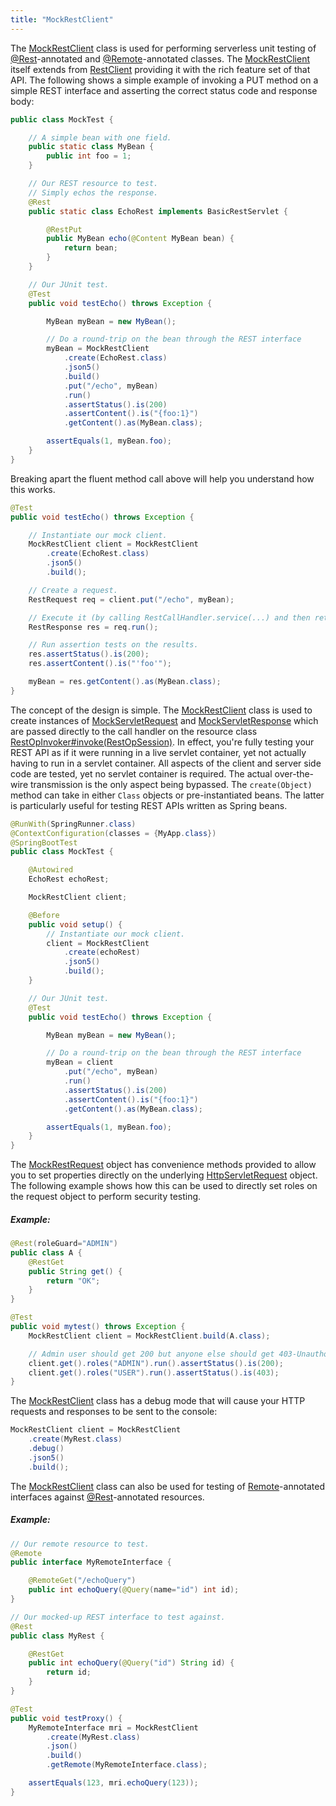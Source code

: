 ```yaml
---
title: "MockRestClient"
---
```


The [MockRestClient](../apidocs/org/apache/juneau/rest/mock/MockRestClient.html) class is used for performing serverless unit testing of [@Rest](../apidocs/org/apache/juneau/rest/annotation/Rest.html)-annotated
and [@Remote](../apidocs/org/apache/juneau/http/remote/Remote.html)-annotated classes.
The [MockRestClient](../apidocs/org/apache/juneau/rest/mock/MockRestClient.html) itself extends from [RestClient](../apidocs/org/apache/juneau/rest/client/RestClient.html) providing it with the rich
feature set of that API.
The following shows a simple example of invoking a PUT method on a simple REST interface and asserting
the correct status code and response body:
```java
public class MockTest {

    // A simple bean with one field.
    public static class MyBean {
        public int foo = 1;
    }

    // Our REST resource to test.
    // Simply echos the response.
    @Rest
    public static class EchoRest implements BasicRestServlet {

        @RestPut
        public MyBean echo(@Content MyBean bean) {
            return bean;
        }
    }

    // Our JUnit test.
    @Test
    public void testEcho() throws Exception {

        MyBean myBean = new MyBean();

        // Do a round-trip on the bean through the REST interface
        myBean = MockRestClient
            .create(EchoRest.class)
            .json5()
            .build()
            .put("/echo", myBean)
            .run()
            .assertStatus().is(200)
            .assertContent().is("{foo:1}")
            .getContent().as(MyBean.class);

        assertEquals(1, myBean.foo);
    }
}
```
Breaking apart the fluent method call above will help you understand how this works.
```java
@Test
public void testEcho() throws Exception {

    // Instantiate our mock client.
    MockRestClient client = MockRestClient
        .create(EchoRest.class)
        .json5()
        .build();

    // Create a request.
    RestRequest req = client.put("/echo", myBean);

    // Execute it (by calling RestCallHandler.service(...) and then returning the response object).
    RestResponse res = req.run();

    // Run assertion tests on the results.
    res.assertStatus().is(200);
    res.assertContent().is("'foo'");

    myBean = res.getContent().as(MyBean.class);
}
```
The concept of the design is simple.  The [MockRestClient](../apidocs/org/apache/juneau/rest/mock/MockRestClient.html) class is used to create instances of [MockServletRequest](../apidocs/org/apache/juneau/rest/mock/MockServletRequest.html)
and [MockServletResponse](../apidocs/org/apache/juneau/rest/mock/MockServletResponse.html) which are passed directly to the call handler on the resource class [RestOpInvoker#invoke(RestOpSession)](../apidocs/org/apache/juneau/rest/RestOpInvoker.html#invoke(RestOpSession)).
In effect, you're fully testing your REST API as if it were running in a live servlet container, yet not
actually having to run in a servlet container.
All aspects of the client and server side code are tested, yet no servlet container is required.  The actual
over-the-wire transmission is the only aspect being bypassed.
The `create(Object)` method can take in either `Class` objects or pre-instantiated beans.
The latter is particularly useful for testing REST APIs written as Spring beans.
```java
@RunWith(SpringRunner.class)
@ContextConfiguration(classes = {MyApp.class})
@SpringBootTest
public class MockTest {

    @Autowired
    EchoRest echoRest;

    MockRestClient client;

    @Before
    public void setup() {
        // Instantiate our mock client.
        client = MockRestClient
            .create(echoRest)
            .json5()
            .build();
    }

    // Our JUnit test.
    @Test
    public void testEcho() throws Exception {

        MyBean myBean = new MyBean();

        // Do a round-trip on the bean through the REST interface
        myBean = client
            .put("/echo", myBean)
            .run()
            .assertStatus().is(200)
            .assertContent().is("{foo:1}")
            .getContent().as(MyBean.class);

        assertEquals(1, myBean.foo);
    }
}
```
The [MockRestRequest](../apidocs/org/apache/juneau/rest/mock/MockRestRequest.html) object has convenience methods provided to allow you to set properties
directly on the underlying [HttpServletRequest](../apidocs/jakarta/servlet/http/HttpServletRequest.html) object.  The following example shows how
this can be used to directly set roles on the request object to perform security testing.
##### Example:
```java
@Rest(roleGuard="ADMIN")
public class A {
    @RestGet
    public String get() {
        return "OK";
    }
}

@Test
public void mytest() throws Exception {
    MockRestClient client = MockRestClient.build(A.class);

    // Admin user should get 200 but anyone else should get 403-Unauthorized.
    client.get().roles("ADMIN").run().assertStatus().is(200);
    client.get().roles("USER").run().assertStatus().is(403);
}
```
The [MockRestClient](../apidocs/org/apache/juneau/rest/mock/MockRestClient.html) class has a debug mode that will cause your HTTP requests and responses to
be sent to the console:
```java
MockRestClient client = MockRestClient
    .create(MyRest.class)
    .debug()
    .json5()
    .build();
```
The [MockRestClient](../apidocs/org/apache/juneau/rest/mock/MockRestClient.html) class can also be used for testing of [Remote](../apidocs/org/apache/juneau/http/remote/Remote.html)-annotated
interfaces against [@Rest](../apidocs/org/apache/juneau/rest/annotation/Rest.html)-annotated resources.
##### Example:
```java
// Our remote resource to test.
@Remote
public interface MyRemoteInterface {

    @RemoteGet("/echoQuery")
    public int echoQuery(@Query(name="id") int id);
}

// Our mocked-up REST interface to test against.
@Rest
public class MyRest {

    @RestGet
    public int echoQuery(@Query("id") String id) {
        return id;
    }
}

@Test
public void testProxy() {
    MyRemoteInterface mri = MockRestClient
        .create(MyRest.class)
        .json()
        .build()
        .getRemote(MyRemoteInterface.class);

    assertEquals(123, mri.echoQuery(123));
}
```